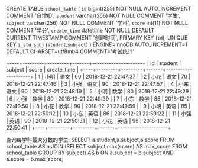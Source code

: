 CREATE TABLE `school_table` (
  `id` bigint(255) NOT NULL AUTO_INCREMENT COMMENT '自增ID',
  `student` varchar(256) NOT NULL COMMENT '学生',
  `subject` varchar(256) NOT NULL COMMENT '学科',
  `score` int(11) NOT NULL COMMENT '学分',
  `create_time` datetime NOT NULL DEFAULT CURRENT_TIMESTAMP COMMENT '创建时间',
  PRIMARY KEY (`id`),
  UNIQUE KEY `i_stu_subj` (`student`,`subject`)
) ENGINE=InnoDB AUTO_INCREMENT=1 DEFAULT CHARSET=utf8mb4 COMMENT='考试统计'

+----+---------+---------+-------+---------------------+
| id | student | subject | score | create_time         |
+----+---------+---------+-------+---------------------+
|  1 | 小明    | 语文    |    60 | 2018-12-21 22:47:37 |
|  2 | 小花    | 语文    |    70 | 2018-12-21 22:47:46 |
|  3 | 小强    | 语文    |    90 | 2018-12-21 22:47:57 |
|  4 | 小东    | 语文    |    90 | 2018-12-21 22:48:19 |
|  5 | 小明    | 数学    |    80 | 2018-12-21 22:49:29 |
|  6 | 小强    | 数学    |    80 | 2018-12-21 22:49:39 |
|  7 | 小东    | 数学    |    85 | 2018-12-21 22:49:50 |
|  8 | 小花    | 数学    |    90 | 2018-12-21 22:49:59 |
|  9 | 小明    | 英语    |    85 | 2018-12-21 22:50:12 |
| 10 | 小东    | 英语    |    86 | 2018-12-21 22:50:22 |
| 11 | 小强    | 英语    |    90 | 2018-12-21 22:50:31 |
| 12 | 小花    | 英语    |    95 | 2018-12-21 22:50:41 |
+----+---------+---------+-------+---------------------+

查询每学科最大分数的学生:
SELECT a.student,a.subject,a.score FROM school_table AS a JOIN (SELECT subject,max(score) AS max_score FROM school_table GROUP BY subject) AS b ON a.subject = b.subject AND a.score = b.max_score;